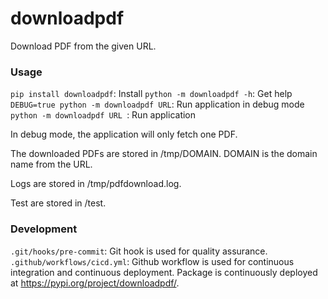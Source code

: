 # downloadpdf

Download PDF from the given URL.

### Usage
`pip install downloadpdf`: Install
`python -m downloadpdf -h`: Get help
`DEBUG=true python -m downloadpdf URL`: Run application in debug mode
`python -m downloadpdf URL `: Run application

In debug mode, the application will only fetch one PDF.

The downloaded PDFs are stored in /tmp/DOMAIN. DOMAIN is the domain name from the URL.

Logs are stored in /tmp/pdfdownload.log.

Test are stored in /test.

### Development
`.git/hooks/pre-commit`: Git hook is used for quality assurance.
`.github/workflows/cicd.yml`: Github workflow is used for continuous integration and continuous deployment.
Package is continuously deployed at https://pypi.org/project/downloadpdf/.